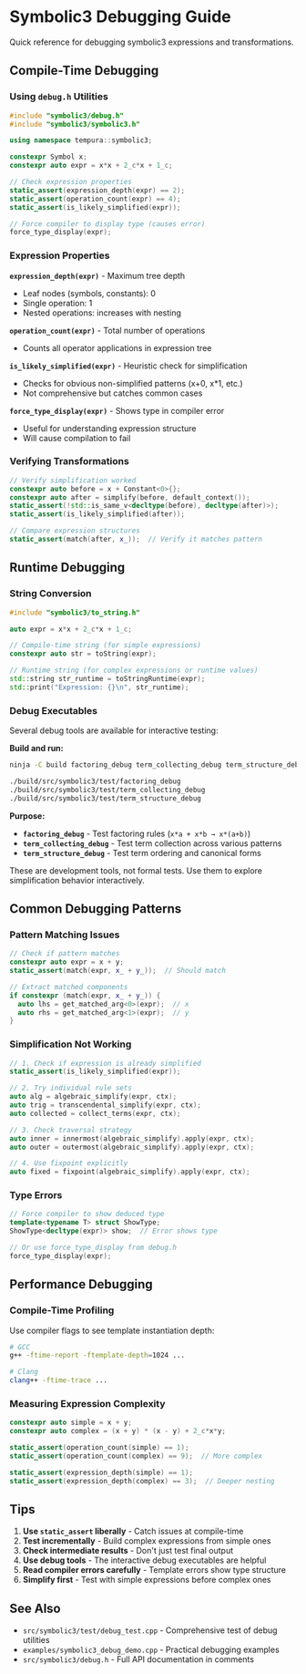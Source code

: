 # Symbolic3 Debugging Guide

Quick reference for debugging symbolic3 expressions and transformations.

## Compile-Time Debugging

### Using `debug.h` Utilities

```cpp
#include "symbolic3/debug.h"
#include "symbolic3/symbolic3.h"

using namespace tempura::symbolic3;

constexpr Symbol x;
constexpr auto expr = x*x + 2_c*x + 1_c;

// Check expression properties
static_assert(expression_depth(expr) == 2);
static_assert(operation_count(expr) == 4);
static_assert(is_likely_simplified(expr));

// Force compiler to display type (causes error)
force_type_display(expr);
```

### Expression Properties

**`expression_depth(expr)`** - Maximum tree depth

- Leaf nodes (symbols, constants): 0
- Single operation: 1
- Nested operations: increases with nesting

**`operation_count(expr)`** - Total number of operations

- Counts all operator applications in expression tree

**`is_likely_simplified(expr)`** - Heuristic check for simplification

- Checks for obvious non-simplified patterns (x+0, x\*1, etc.)
- Not comprehensive but catches common cases

**`force_type_display(expr)`** - Shows type in compiler error

- Useful for understanding expression structure
- Will cause compilation to fail

### Verifying Transformations

```cpp
// Verify simplification worked
constexpr auto before = x + Constant<0>{};
constexpr auto after = simplify(before, default_context());
static_assert(!std::is_same_v<decltype(before), decltype(after)>);
static_assert(is_likely_simplified(after));

// Compare expression structures
static_assert(match(after, x_));  // Verify it matches pattern
```

## Runtime Debugging

### String Conversion

```cpp
#include "symbolic3/to_string.h"

auto expr = x*x + 2_c*x + 1_c;

// Compile-time string (for simple expressions)
constexpr auto str = toString(expr);

// Runtime string (for complex expressions or runtime values)
std::string str_runtime = toStringRuntime(expr);
std::print("Expression: {}\n", str_runtime);
```

### Debug Executables

Several debug tools are available for interactive testing:

**Build and run:**

```bash
ninja -C build factoring_debug term_collecting_debug term_structure_debug

./build/src/symbolic3/test/factoring_debug
./build/src/symbolic3/test/term_collecting_debug
./build/src/symbolic3/test/term_structure_debug
```

**Purpose:**

- **`factoring_debug`** - Test factoring rules (`x*a + x*b → x*(a+b)`)
- **`term_collecting_debug`** - Test term collection across various patterns
- **`term_structure_debug`** - Test term ordering and canonical forms

These are development tools, not formal tests. Use them to explore simplification behavior interactively.

## Common Debugging Patterns

### Pattern Matching Issues

```cpp
// Check if pattern matches
constexpr auto expr = x + y;
static_assert(match(expr, x_ + y_));  // Should match

// Extract matched components
if constexpr (match(expr, x_ + y_)) {
  auto lhs = get_matched_arg<0>(expr);  // x
  auto rhs = get_matched_arg<1>(expr);  // y
}
```

### Simplification Not Working

```cpp
// 1. Check if expression is already simplified
static_assert(is_likely_simplified(expr));

// 2. Try individual rule sets
auto alg = algebraic_simplify(expr, ctx);
auto trig = transcendental_simplify(expr, ctx);
auto collected = collect_terms(expr, ctx);

// 3. Check traversal strategy
auto inner = innermost(algebraic_simplify).apply(expr, ctx);
auto outer = outermost(algebraic_simplify).apply(expr, ctx);

// 4. Use fixpoint explicitly
auto fixed = fixpoint(algebraic_simplify).apply(expr, ctx);
```

### Type Errors

```cpp
// Force compiler to show deduced type
template<typename T> struct ShowType;
ShowType<decltype(expr)> show;  // Error shows type

// Or use force_type_display from debug.h
force_type_display(expr);
```

## Performance Debugging

### Compile-Time Profiling

Use compiler flags to see template instantiation depth:

```bash
# GCC
g++ -ftime-report -ftemplate-depth=1024 ...

# Clang
clang++ -ftime-trace ...
```

### Measuring Expression Complexity

```cpp
constexpr auto simple = x + y;
constexpr auto complex = (x + y) * (x - y) + 2_c*x*y;

static_assert(operation_count(simple) == 1);
static_assert(operation_count(complex) == 9);  // More complex

static_assert(expression_depth(simple) == 1);
static_assert(expression_depth(complex) == 3);  // Deeper nesting
```

## Tips

1. **Use `static_assert` liberally** - Catch issues at compile-time
2. **Test incrementally** - Build complex expressions from simple ones
3. **Check intermediate results** - Don't just test final output
4. **Use debug tools** - The interactive debug executables are helpful
5. **Read compiler errors carefully** - Template errors show type structure
6. **Simplify first** - Test with simple expressions before complex ones

## See Also

- `src/symbolic3/test/debug_test.cpp` - Comprehensive test of debug utilities
- `examples/symbolic3_debug_demo.cpp` - Practical debugging examples
- `src/symbolic3/debug.h` - Full API documentation in comments

